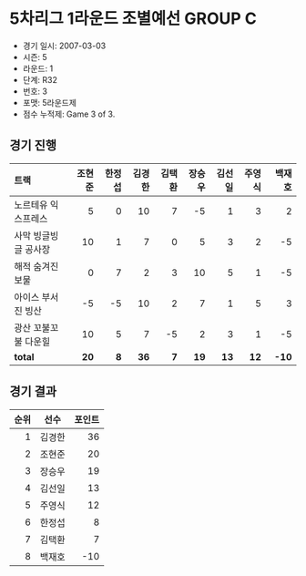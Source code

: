 # 5차리그 1라운드 조별예선 GROUP C

- 경기 일시: 2007-03-03
- 시즌: 5
- 라운드: 1
- 단계: R32
- 번호: 3
- 포맷: 5라운드제
- 점수 누적제: Game 3 of 3.





## 경기 진행

| 트랙 | 조현준 | 한정섭 | 김경한 | 김택환 | 장승우 | 김선일 | 주영식 | 백재호 |
|:---|---:|---:|---:|---:|---:|---:|---:|---:|
| 노르테유 익스프레스 | 5 | 0 | 10 | 7 | -5 | 1 | 3 | 2 |
| 사막 빙글빙글 공사장 | 10 | 1 | 7 | 0 | 5 | 3 | 2 | -5 |
| 해적 숨겨진 보물 | 0 | 7 | 2 | 3 | 10 | 5 | 1 | -5 |
| 아이스 부서진 빙산 | -5 | -5 | 10 | 2 | 7 | 1 | 5 | 3 |
| 광산 꼬불꼬불 다운힐 | 10 | 5 | 7 | -5 | 2 | 3 | 1 | -5 |
| __total__ | __20__ | __8__ | __36__ | __7__ | __19__ | __13__ | __12__ | __-10__ |




## 경기 결과

| 순위 | 선수 | 포인트 |
|---:|:---:|---:|
| 1 | 김경한 | 36 |
| 2 | 조현준 | 20 |
| 3 | 장승우 | 19 |
| 4 | 김선일 | 13 |
| 5 | 주영식 | 12 |
| 6 | 한정섭 | 8 |
| 7 | 김택환 | 7 |
| 8 | 백재호 | -10 |

